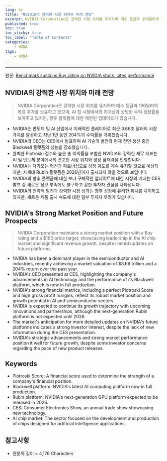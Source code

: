 ```yaml
---
lang: kr
title: "NVIDIA의 강력한 시장 위치와 미래 전망"
excerpt: NVIDIA Corporation은 강력한 시장 위치를 유지하며 매수 등급과 190달러의 목표 주가를 보유하고 있으며, AI 칩 시장에서의 리더십과 상당한 수익 성장률을 보여주고 있지만, 향후 플랫폼에 대한 제한된 업데이트가 있습니다.
published: true
toc: true
toc_sticky: true
toc_label: "Table of Contents"
categories:
    - NVDA
tags:
    - NVDA
---
```


---

  원문: [Benchmark sustains Buy rating on NVIDIA stock, cites performance](https://www.investing.com/news/analyst-ratings/benchmark-sustains-buy-rating-on-nvidia-stock-cites-performance-93CH-3800020)

## NVIDIA의 강력한 시장 위치와 미래 전망

> NVIDIA Corporation은 강력한 시장 위치를 유지하며 매수 등급과 190달러의 목표 주가를 보유하고 있으며, AI 칩 시장에서의 리더십과 상당한 수익 성장률을 보여주고 있지만, 향후 플랫폼에 대한 제한된 업데이트가 있습니다.


- NVIDIA는 반도체 및 AI 산업에서 지배적인 플레이어로 최근 3.66조 달러의 시장 가치를 달성하고 지난 1년 동안 204%의 수익률을 기록했습니다.
- NVIDIA의 CEO는 CES에서 발표하며 AI 기술의 발전과 현재 전면 생산 중인 Blackwell 플랫폼의 성능을 강조했습니다.
- 완벽한 Piotroski 점수와 높은 총 이익률을 포함한 NVIDIA의 강력한 재무 지표는 AI 및 반도체 분야에서의 견고한 시장 위치와 성장 잠재력을 반영합니다.
- NVIDIA는 다가오는 혁신과 파트너십으로 성장 궤도를 계속 유지할 것으로 예상되지만, 차세대 Rubin 플랫폼은 2026년까지 출시되지 않을 것으로 보입니다.
- NVIDIA의 향후 플랫폼에 대한 보다 구체적인 업데이트에 대한 시장의 기대는 CES 발표 중 새로운 정보 부족에도 불구하고 강한 투자자 관심을 나타냅니다.
- NVIDIA의 전략적 발전과 강력한 시장 성과는 향후 성장에 유리한 위치를 차지하고 있지만, 새로운 제품 출시 속도에 대한 일부 투자자 우려가 있습니다.

## NVIDIA's Strong Market Position and Future Prospects

> NVIDIA Corporation maintains a strong market position with a Buy rating and a $190 price target, showcasing leadership in the AI chip market and significant revenue growth, despite limited updates on future platforms.


- NVIDIA has been a dominant player in the semiconductor and AI industries, recently achieving a market valuation of $3.66 trillion and a 204% return over the past year.
- NVIDIA's CEO presented at CES, highlighting the company's advancements in AI technology and the performance of its Blackwell platform, which is now in full production.
- NVIDIA's strong financial metrics, including a perfect Piotroski Score and high gross profit margins, reflect its robust market position and growth potential in AI and semiconductor sectors.
- NVIDIA is expected to continue its growth trajectory with upcoming innovations and partnerships, although the next-generation Rubin platform is not expected until 2026.
- The market's anticipation for more detailed updates on NVIDIA's future platforms indicates a strong investor interest, despite the lack of new information during the CES presentation.
- NVIDIA's strategic advancements and strong market performance position it well for future growth, despite some investor concerns regarding the pace of new product releases.

## Keywords

- Piotroski Score: A financial score used to determine the strength of a company's financial position.
- Blackwell platform: NVIDIA's latest AI computing platform now in full production.
- Rubin platform: NVIDIA's next-generation GPU platform expected to be released in 2026.
- CES: Consumer Electronics Show, an annual trade show showcasing new technology.
- AI chip market: The sector focused on the development and production of chips designed for artificial intelligence applications.

## 참고사항

- 원문의 길이 = 4,176 Characters

